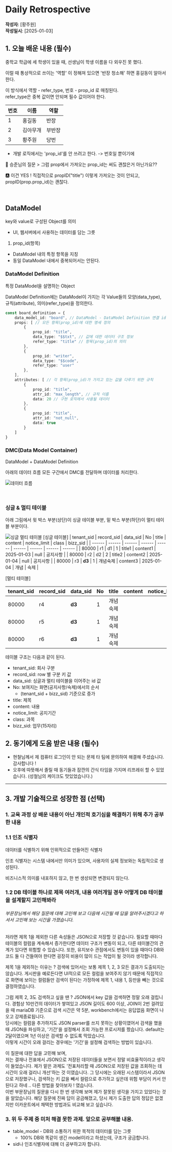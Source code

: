 # Daily Retrospective  
**작성자**: [황주원]  
**작성일시**: [2025-01-03]  

## 1. 오늘 배운 내용 (필수)  

중학교 학급에 세 학생이 있을 때, 선생님이 학생 이름을 다 외우진 못 했다. 

이럴 때 통상적으로 쓰이는 '역할' 이 정해져 있으면 '반장 청소해' 하면 홍길동이 알아서 한다. 

이 방식에서 역할 - refer_type, 번호 - prop_id 로 매칭된다. <br />
refer_type은 중복 값이면 안되며 필수 값이어야 한다. 

| 번호 | 이름  | 역할|
| ---- | ------- | ---- | 
| 1 | 홍길동 | 반장 | 
| 2 | 김아무개 | 부반장 | 
| 3 | 황주원 | 당번 | 

* 개발 로직에서는 'prop_id'를 안 쓰려고 한다. 
-> 번호일 뿐이기에 

🤔 승준님의 질문 > 그럼 prop에서 가져오는 prop_id는 써도 괜찮은거 아닌가요??

🅰️ 이건 YES ! 직접적으로 propID("title") 이렇게 가져오는 것이 안되고, propID(prop.prop_id)는 괜찮다. 

<br />

## DataModel
key와 value로 구성된 Object를 의미
- UI, 웹서버에서 사용하는 데이터를 담는 그릇

1. prop_id(항목)

- DataModel 내의 특정 항목을 지칭
- 동일 DataModel 내에서 중복되어서는 안된다. 

### DataModel Definition
특정 DataModel을 설명하는 Object

DataModel Definition에는 DataModel이 가지는 각 Value들의 모양(data_type), 규칙(attribute), 의미(refer_type)을 정의한다.

```typescript
const board_definition = {
    data_model_id: "board", // DataModel - DataModel Definition 연결 id
    props: [ // 모든 항목(prop_id)에 대한 명세 정의
        {
            prop_id: "title",
            data_type: "$$txt", // 값에 대한 데이터 구조 정보
            refer_type: "title" // 항목(prop_id)의 의미
        },
        {
            prop_id: "writer",
            data_type: "$$code",
            refer_type: "user"
        },
    ],
    attributes: [ // 각 항목(prop_id)가 가지고 있는 값을 다루기 위한 규칙
        {
            prop_id: "title",
            attr_id: "max_length", // 규칙 이름
            data: 20 // 구현 로직에서 사용될 데이터
        },
        {
            prop_id: "title",
            attr_id: "not_null",
            data: true
        }        
    ]
}
```

### DMC(Data Model Container)
DataModel + DataModel Definition

아래의 데이터 흐름 모든 구간에서 DMC를 전달하며 데이터를 처리한다.

![데이터 흐름](../ref/2025-01-03%20황주원%20흐름.png)

<br />

### 싱글 & 멀티 테이블
아래 그림에서 윗 박스 부분(상단)이 싱글 테이블 부분, 밑 박스 부분(하단)이 멀티 테이블 부분이다.

![싱글 멀티 테이블](../ref/2025-01-03%20황주원%20싱글%20멀티.png)
[싱글 테이블]
| tenant_sid | record_sid |	data_sid	| No	|	title	|	content	| notice_limit	| class |	bizz_sid |
| ------ | ------ | ------ | ------ | ------ | ------ | ------ | ------ | ------ |
| 80000	| r1 | d1 | 1 |	title1 | content1 | 2025-01-03 | null | 공지사항 |
| 80000	| r2 | d2 | 2 |	title2 | content2  | 2025-01-04 | null | 공지사항 |
| 80000	| r3 | **d3** |	1 |	개념숙제 | content3 | 2025-01-04 | 개념 | 숙제 |

[멀티 테이블]

| tenant_sid | record_sid |	data_sid	| No	|	title	|	content	| notice_limit	| class |	bizz_sid |
| ------ | ------ | ------ | ------ | ------ | ------ | ------ | ------ | ------ |
| 80000	| r4 | **d3** | 1 |	개념숙제 |  | | 개념 | 숙제 |
| 80000	| r5 | **d3** | 1 |	개념숙제 |   |  | 개념 | 숙제 |
| 80000	| r6 | **d3** |	1 |	개념숙제 |  |  | 개념 | 숙제 |

테이블 구조는 다음과 같이 된다. 
- tenant_sid: 회사 구분 
- record_sid: row 별 구분 키 값
- data_sid: 싱글과 멀티 테이블을 이어주는 id 값
- No: 보여지는 화면(공지사항/숙제)에서의 순서
    - (tenant_sid + bizz_sid) 기준으로 증가
- title: 제목
- content: 내용
- notice_limit: 공지기간
- class: 과목
- bizz_sid: 업무(15자리)


## 2. 동기에게 도움 받은 내용 (필수)
- 현철님께서 제 컴퓨터 로그인이 안 되는 문제 타 팀에 문의하여 해결해 주셨습니다. 감사합니다 ! 
- 오후에 따뜻해서 졸릴 때 동기들과 잠깐의 간식 타임을 가지며 리프레쉬 할 수 있었습니다. (성철님의 케이크도 맛있었습니다.)

---

## 3. 개발 기술적으로 성장한 점 (선택)

### 1. 교육 과정 상 배운 내용이 아닌 개인적 호기심을 해결하기 위해 추가 공부한 내용

### 1.1 인조 식별자
데이터를 식별하기 위해 인위적으로 만들어진 식별자

인조 식별자는 시스템 내에서만 의미가 있으며, 사용자의 실제 정보와는 독립적으로 생성된다.

비즈니스적 의미를 내포하지 않고, 한 번 생성되면 변경되지 않는다.

### 1.2 DB 테이블 하나로 제목 여러개, 내용 여러개일 경우 어떻게 DB 테이블을 설계할지 고민해봐라 

###### 부문장님께서 해당 질문에 대해 고민해 보고 다음에 시간될 때 답을 알려주시겠다고 하셔서 고민해 보는 시간을 가졌습니다. 

저라면 제목 1을 제외한 다른 속성들은 JSON으로 저장할 것 같습니다. 필요할 때마다 테이블의 컬럼을 계속해서 증가한다면 데이터 구조가 변동이 되고, 다른 테이블간의 관계가 있다면 위험할 수 있습니다. 또한, 유지보수 관점에서도 변동이 있을 때마다 DB와 코드 둘 다 건들여야 한다면 굉장히 비용이 많이 드는 작업이 될 것이라 생각합니다. 

제목 1을 제외하는 이유는 ? 검색에 있어서는 보통 제목 1, 2, 3 모든 결과가 도출되지는 않습니다. 게시판을 예로든다면 UI적으로 모든 컬럼을 보여주지 않기 때문에 직접적으로 화면에 보이는 컬럼들만 검색이 된다는 가정하에 제목 1, 내용 1, 등만을 빼는 것으로 결정하였습니다. 

그럼 제목 2, 3도 검색하고 싶을 땐 ? JSON에서 key 값을 검색하면 정말 오래 걸립니다. 경험상 10만건의 데이터가 쌓여있고 JSON 길이도 600 이상, JOIN이 2번 걸려있을 때 mariaDB 기준으로 검색 시간은 약 5분, workbench에서는 응답없음 화면이 나오고 강제종료됩니다. <br />
당시에는 컬럼을 추가하지도 JSON parser를 쓰지 못하는 상황이였어서 검색을 했을 때 JSON을 파싱하고, '기간'을 설정해서 조회 가능한 프로시저를 짰습니다. default는 2달이였으며 1년 이상은 검색할 수 없도록 막았습니다. <br />
이렇게 시간이 오래 걸리는 경우에는 '기간'을 설정해 검색하는 방법이 있습니다. 

이 질문에 대한 답을 고민해 보며, <br />
저는 결재나 전표에서 JSON으로 저장된 데이터들을 보면서 정말 비효율적이라고 생각이 들었습니다. 
제가 맡은 과제도 '전표처리할 때 JSON으로 저장된 값을 조회하는 데 시간이 오래 걸리니 개선'하는 것 이였습니다. 그 당시에는 오래된 시스템이라서 JSON 으로 저장했구나, 검색하는 키 값을 빼서 컬럼으로 추가하고 싶은데 위험 부담이 커서 안 된다고 하네 .. 다른 방법을 찾아보자 ! 였습니다. <br />
이번 부문장님의 질문을 다시 한 번 생각해 보며 제가 잘못된 생각을 가지고 있었다는 것을 알았습니다. 해당 질문에 진짜 답이 궁금해졌고, 당시 제가 도출한 답의 정답은 없겠지만 이카운트에서 채택한 방법과도 비교해 보고 싶습니다. 

### 3. 위 두 주제 중 미처 해결 못한 과제. 앞으로 공부해볼 내용.
- table_model - DB와 소통하기 위한 목적의 데이터를 담는 그릇
    - 100% DB와 똑같이 생긴 model이라고 하셨는데, 구조가 궁금합니다.
- sid나 인조식별자에 대해 더 공부하고자 합니다.
